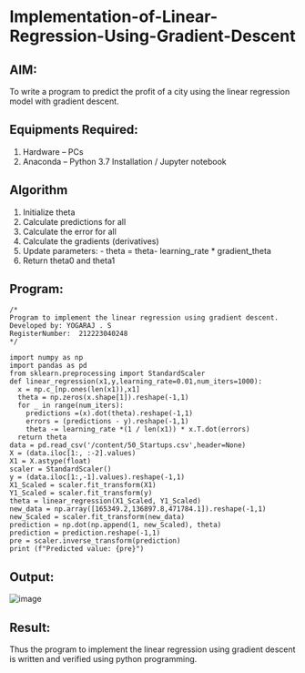 # Implementation-of-Linear-Regression-Using-Gradient-Descent

## AIM:
To write a program to predict the profit of a city using the linear regression model with gradient descent.

## Equipments Required:
1. Hardware – PCs
2. Anaconda – Python 3.7 Installation / Jupyter notebook

## Algorithm
1. Initialize theta
2. Calculate predictions for all
3. Calculate the error for all
4. Calculate the gradients (derivatives)
5. Update parameters:
            - theta = theta- learning_rate * gradient_theta
6. Return theta0 and theta1

## Program:
```
/*
Program to implement the linear regression using gradient descent.
Developed by: YOGARAJ . S
RegisterNumber:  212223040248
*/
```
```
import numpy as np
import pandas as pd
from sklearn.preprocessing import StandardScaler
def linear_regression(x1,y,learning_rate=0.01,num_iters=1000):
  x = np.c_[np.ones(len(x1)),x1]
  theta = np.zeros(x.shape[1]).reshape(-1,1)
  for _ in range(num_iters):  
    predictions =(x).dot(theta).reshape(-1,1)
    errors = (predictions - y).reshape(-1,1)
    theta -= learning_rate *(1 / len(x1)) * x.T.dot(errors)
  return theta
data = pd.read_csv('/content/50_Startups.csv',header=None)
X = (data.iloc[1:, :-2].values)
X1 = X.astype(float)
scaler = StandardScaler()
y = (data.iloc[1:,-1].values).reshape(-1,1)
X1_Scaled = scaler.fit_transform(X1)
Y1_Scaled = scaler.fit_transform(y)
theta = linear_regression(X1_Scaled, Y1_Scaled)
new_data = np.array([165349.2,136897.8,471784.1]).reshape(-1,1)
new_Scaled = scaler.fit_transform(new_data)
prediction = np.dot(np.append(1, new_Scaled), theta)
prediction = prediction.reshape(-1,1)
pre = scaler.inverse_transform(prediction)
print (f"Predicted value: {pre}")
```
## Output:
![image](https://github.com/yogaraj2/Implementation-of-Linear-Regression-Using-Gradient-Descent/assets/153482637/fbad4c6a-e2ff-41ab-9c0e-877848bec0fa)


## Result:
Thus the program to implement the linear regression using gradient descent is written and verified using python programming.
